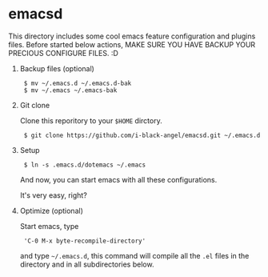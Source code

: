 # emacsd

This directory includes some cool emacs feature configuration and
plugins files. Before started below actions, MAKE SURE YOU HAVE BACKUP
YOUR PRECIOUS CONFIGURE FILES. :D

1. Backup files (optional)

        $ mv ~/.emacs.d ~/.emacs.d-bak       
        $ mv ~/.emacs ~/.emacs-bak

2. Git clone

   Clone this reporitory to your `$HOME` dirctory.

        $ git clone https://github.com/i-black-angel/emacsd.git ~/.emacs.d

3. Setup
   
        $ ln -s .emacs.d/dotemacs ~/.emacs

   And now, you can start emacs with all these configurations.
   
   It's very easy, right? 

4. Optimize (optional)

   Start emacs, type

        'C-0 M-x byte-recompile-directory'

   and type `~/.emacs.d`, this command will compile all the `.el` files in
   the directory and in all subdirectories below.
